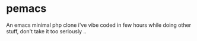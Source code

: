 # pemacs
An emacs minimal php clone i've vibe coded in few hours while doing other stuff, don't take it too seriously ..

